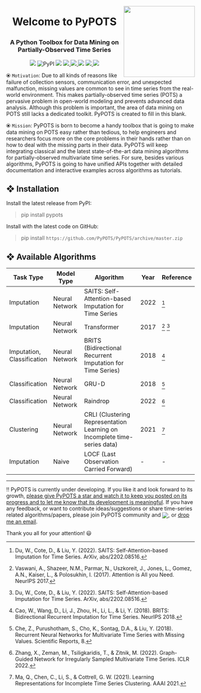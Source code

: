 <a href='https://github.com/PyPOTS/PyPOTS'><img src='https://raw.githubusercontent.com/PyPOTS/PyPOTS/main/docs/figs/PyPOTS%20logo.svg?sanitize=true' width='190' align='right' /></a>

# <p align='center'> Welcome to PyPOTS </p>
### <p align='center'> A Python Toolbox for Data Mining on Partially-Observed Time Series </p>

<p align='center'>
    <!-- Python version -->
    <img src='https://img.shields.io/badge/python-v3-yellowgreen'>
    <!-- PyPI version -->
    <img alt="PyPI" src="https://img.shields.io/pypi/v/pypots?color=green&label=PyPI">
    <!-- License -->
    <img src='https://img.shields.io/badge/License-GPL--v3-green?color=79C641'>
    <!-- GitHub Testing -->
    <a alt='GitHub Testing' href='https://github.com/PyPOTS/PyPOTS/actions/workflows/testing.yml'> 
        <img src='https://github.com/PyPOTS/PyPOTS/actions/workflows/testing.yml/badge.svg'>
    </a>
    <!-- PyPI download number -->
    <a alt='PyPI download number' href='https://pypi.org/project/pypots'>
        <img src='https://static.pepy.tech/personalized-badge/pypots?period=total&units=international_system&left_color=grey&right_color=blue&left_text=Total Downloads'>
    </a>
    <!-- Visit number -->
    <img src='https://hits.seeyoufarm.com/api/count/incr/badge.svg?url=https%3A%2F%2Fgithub.com%2FPyPOTS%2FPyPOTS&count_bg=%23009A0A&title_bg=%23555555&icon=&icon_color=%23E7E7E7&title=Visits&edge_flat=false'>
    <!-- Chat in Discussions -->
    <a alt='GitHub Discussions' href='https://github.com/PyPOTS/PyPOTS/discussions'>
        <img src='https://img.shields.io/badge/Chat-in_Discussions-green?logo=github&color=60A98D'>
    </a>
    <!-- Code of Conduct -->
    <a alt='CODE_OF_CONDUCT' href='CODE_OF_CONDUCT.md'> 
        <img src='https://img.shields.io/badge/Contributor%20Covenant-v2.1-4baaaa.svg'>
    </a>
</p>

⦿ `Motivation`: Due to all kinds of reasons like failure of collection sensors, communication error, and unexpected malfunction, missing values are common to see in time series from the real-world environment. This makes partially-observed time series (POTS) a pervasive problem in open-world modeling and prevents advanced data analysis. Although this problem is important, the area of data mining on POTS still lacks a dedicated toolkit. PyPOTS is created to fill in this blank.

⦿ `Mission`: PyPOTS is born to become a handy toolbox that is going to make data mining on POTS easy rather than tedious, to help engineers and researchers focus more on the core problems in their hands rather than on how to deal with the missing parts in their data. PyPOTS will keep integrating classical and the latest state-of-the-art data mining algorithms for partially-observed multivariate time series. For sure, besides various algorithms, PyPOTS is going to have unified APIs together with detailed documentation and interactive examples across algorithms as tutorials.

## ❖ Installation
Install the latest release from PyPI: 
> pip install pypots

Install with the latest code on GitHub: 
> pip install `https://github.com/PyPOTS/PyPOTS/archive/master.zip`

## ❖ Available Algorithms
| Task Type  | Model Type | Algorithm   | Year | Reference |        
|------------|------------|-------------|------|-----------|
| Imputation | Neural Network | SAITS: Self-Attention-based Imputation for Time Series | 2022 | [^1] |
| Imputation | Neural Network | Transformer | 2017 | [^2] [^1] |
| Imputation,<br>Classification | Neural Network | BRITS (Bidirectional Recurrent Imputation for Time Series) | 2018 | [^3] |
| Classification | Neural Network | GRU-D | 2018 | [^4] |
| Classification | Neural Network | Raindrop | 2022 | [^5] |
| Clustering | Neural Network | CRLI (Clustering Representation Learning on Incomplete time-series data) | 2021 | [^6] |
| Imputation | Naive | LOCF (Last Observation Carried Forward) | - | - |

---
‼️ PyPOTS is currently under developing. If you like it and look forward to its growth, <ins>please give PyPOTS a star and watch it to keep you posted on its progress and to let me know that its development is meaningful</ins>. If you have any feedback, or want to contribute ideas/suggestions or share time-series related algorithms/papers, please join PyPOTS community and <a alt='GitHub Discussions' href='https://github.com/PyPOTS/PyPOTS/discussions'><img align='center' src='https://img.shields.io/badge/Chat-in_Discussions-green?logo=github&color=60A98D'></a>, or [drop me an email](mailto:wenjay.du@gmail.com).

Thank you all for your attention! 😃

[^1]: Du, W., Cote, D., & Liu, Y. (2022). SAITS: Self-Attention-based Imputation for Time Series. ArXiv, abs/2202.08516.
[^2]: Vaswani, A., Shazeer, N.M., Parmar, N., Uszkoreit, J., Jones, L., Gomez, A.N., Kaiser, L., & Polosukhin, I. (2017). Attention is All you Need. NeurIPS 2017.
[^3]: Cao, W., Wang, D., Li, J., Zhou, H., Li, L., & Li, Y. (2018). BRITS: Bidirectional Recurrent Imputation for Time Series. NeurIPS 2018.
[^4]: Che, Z., Purushotham, S., Cho, K., Sontag, D.A., & Liu, Y. (2018). Recurrent Neural Networks for Multivariate Time Series with Missing Values. Scientific Reports, 8.
[^5]: Zhang, X., Zeman, M., Tsiligkaridis, T., & Zitnik, M. (2022). Graph-Guided Network for Irregularly Sampled Multivariate Time Series. ICLR 2022.
[^6]: Ma, Q., Chen, C., Li, S., & Cottrell, G. W. (2021). Learning Representations for Incomplete Time Series Clustering. AAAI 2021. 